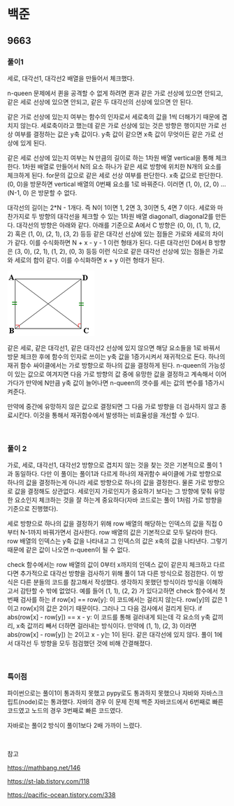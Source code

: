 # 백준

## 9663

### 풀이1 

세로, 대각선1, 대각선2 배열을 만들어서 체크했다.

n-queen 문제에서 퀸을 공격할 수 없게 하려면 퀸과 같은 가로 선상에 있으면 안되고, 같은 세로 선상에 있으면 안되고, 같은 두 대각선의 선상에 있으면 안 된다. 

같은 가로 선상에 있는지 여부는 함수의 인자로서 세로축의 값을 1씩 더해가기 때문에 겹치지 않는다. 세로축이라고 했는데 같은 가로 선상에 있는 것은 방향은 행이지만 가로 선상 여부를 결정하는 값은 y축 값이다. y축 값이 같으면 x축 값이 무엇이든 같은 가로 선상에 있게 된다.

같은 세로 선상에 있는지 여부는 N 만큼의 길이로 하는 1차원 배열 vertical을 통해 체크한다. 1차원 배열로 만들어서 N의 요소 하나가 같은 세로 방향에 위치한 N개의 요소를 체크하게 된다. for문의 값으로 같은 세로 선상 여부를 판단한다. x축 값으로 판단한다. (0, 0)을 방문하면 vertical 배열의 0번째 요소를 1로 바꿔준다. 이러면 (1, 0), (2, 0) ...(N-1, 0) 은 방문할 수 없다.

대각선의 길이는 2*N - 1개다. 즉 N이 1이면 1, 2면 3, 3이면 5, 4면 7 이다. 세로와 마찬가지로 두 방향의 대각선을 체크할 수 있는 1차원 배열 diagonal1, diagonal2를 만든다. 대각선의 방향은 아래와 같다. 아래를 기준으로 A에서 C 방향은 (0, 0), (1, 1), (2, 2) 혹은 (1, 0), (2, 1), (3, 2) 등등 같은 대각선 선상에 있는 점들은 가로와 세로의 차이가 같다. 이를 수식화하면 N + x - y - 1 이런 형태가 된다. 다른 대각선인 D에서 B 방향은 (3, 0), (2, 1), (1, 2), (0, 3) 등등 이런 식으로 같은 대각선 선상에 있는 점들은 가로와 세로의 합이 같다. 이를 수식화하면 x + y 이런 형태가 된다.

![대각선](대각선.png)

같은 세로, 같은 대각선1, 같은 대각선2 선상에 있지 않으면 해당 요소들을 1로 바꿔서 방문 체크한 후에 함수의 인자로 쓰이는 y축 값을 1증가시켜서 재귀적으로 돈다. 하나의 재귀 함수 싸이클에서는 가로 방향으로 하나의 값을 결정하게 된다. n-queen의 가능성이 있는 값으로 여겨지면 다음 가로 방향의 값 중에 유망한 값을 결정하고 계속해서 이어가다가 만약에 N만큼 y축 값이 늘어나면 n-queen의 갯수를 세는 값의 변수를 1증가시켜준다.

만약에 중간에 유망하지 않은 값으로 결정되면 그 다음 가로 방향을 더 검사하지 않고 종료시킨다. 이것을 통해서 재귀함수에서 발생하는 비효율성을 개선할 수 있다.

<br>

### 풀이 2

가로, 세로, 대각선1, 대각선2 방향으로 겹치지 않는 것을 찾는 것은 기본적으로 풀이 1과 동일하다. 다만 이 풀이는 풀이1과 다르게 하나의 재귀함수 싸이클에 가로 방향으로 하나의 값을 결정하는게 아니라 세로 방향으로 하나의 값을 결정한다. 물론 가로 방향으로 값을 결정해도 상관없다. 세로인지 가로인지가 중요하기 보다는 그 방향에 맞춰 유망한 요소인지 체크하는 것을 잘 하는게 중요하다(자바 코드로는 풀이 1처럼 가로 방향을 기준으로 진행했다).

세로 방향으로 하나의 값을 결정하기 위해 row 배열의 해당하는 인덱스의 값을 직접 0부터 N-1까지 바꿔가면서 검사한다. row 배열의 값은 기본적으로 모두 달라야 한다. row 배열의 인덱스는 y축 값을 나타내고 그 인덱스의 값은 x축의 값을 나타낸다. 그렇기 때문에 같은 값이 나오면 n-queen이 될 수 없다.

check 함수에서는 row 배열의 값이 0부터 x까지의 인덱스 값이 같은지 체크하고 다르다면 추가적으로 대각선 방향을 검사하기 위해 풀이 1과 다른 방식으로 점검한다. 이 방식은 다른 분들의 코드를 참고해서 작성했다. 생각하지 못했던 방식이라 방식을 이해하고서 감탄할 수 밖에 없었다. 예를 들어 (1, 1), (2, 2) 가 있다고하면 check 함수에서 첫번째 검사를 하는 if row[x] == row[y]: 이 코드에서는 걸리지 않는다. row[y]의 값은 1이고 row[x]의 값은 2이기 때문이다. 그러나 그 다음 검사에서 걸리게 된다. if abs(row[x] - row[y]) == x - y: 이 코드를 통해 걸러내게 되는데 각 요소의 y축 값끼리, x축 값끼리 빼서 더하면 걸러내는 방식이다. 만약에 (1, 1), (2, 3) 이라면 abs(row[x] - row[y]) 는 2이고 x - y는 1이 된다. 같은 대각선에 있지 않다. 풀이 1에서 대각선 두 방향을 모두 점검했던 것에 비해 간결해졌다.

<br>

### 특이점

파이썬으로는 풀이1이 통과하지 못했고 pypy로도 통과하지 못했으나 자바와 자바스크립트(node)로는 통과했다. 자바의 경우 이 문제 전체 백준 자바코드에서 6번째로 빠른 코드였고 노드의 경우 3번째로 빠른 코드였다.

자바로는 풀이2 방식이 풀이1보다 2배 가까이 느렸다.

<br>

참고

https://mathbang.net/146

https://st-lab.tistory.com/118

https://pacific-ocean.tistory.com/338
